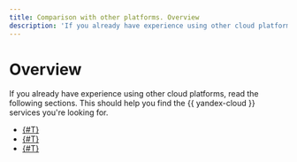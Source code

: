 ```yaml
---
title: Comparison with other platforms. Overview
description: 'If you already have experience using other cloud platforms, check out {{ yandex-cloud }} comparisons with Amazon Web Services, Google Cloud Platform, Microsoft Azure. This will help you quickly navigate {{ yandex-cloud }} services.'
---
```


# Overview

If you already have experience using other cloud platforms, read the following sections. This should help you find the {{ yandex-cloud }} services you're looking for.
- [{#T}](aws.md)
- [{#T}](gcp.md)
- [{#T}](azure.md)
